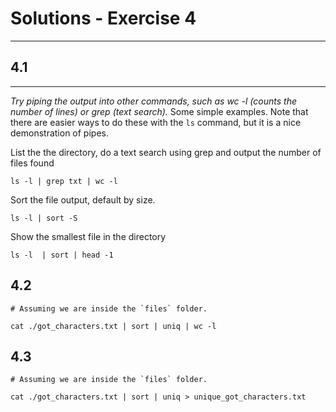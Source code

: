 # Solutions - Exercise 4

---

## 4.1
---
*Try piping the output into other commands, such as wc -l (counts the number of lines) or grep <searchterm> (text search).*
Some simple examples. Note that there are easier ways to do these with the `ls` command, but it is a nice demonstration of pipes. 


List the the directory, do a text search using grep and output the number of files found
```
ls -l | grep txt | wc -l
```

Sort the file output, default by size.
```
ls -l | sort -S
```

Show the smallest file in the directory
```
ls -l  | sort | head -1
```

## 4.2

```
# Assuming we are inside the `files` folder.

cat ./got_characters.txt | sort | uniq | wc -l
```

## 4.3
```
# Assuming we are inside the `files` folder.

cat ./got_characters.txt | sort | uniq > unique_got_characters.txt
```
